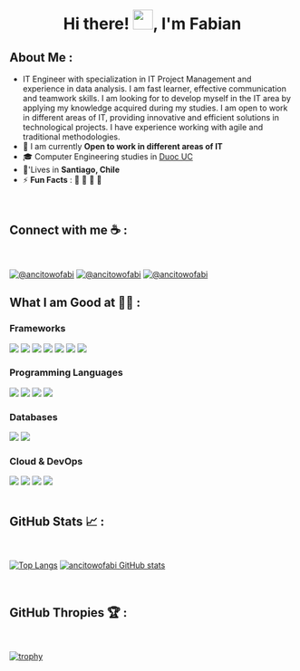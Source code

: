 <!--
**ancitowofabi/ancitowofabi** is a ✨ _special_ ✨ repository because its `README.md` (this file) appears on your GitHub profile.

Here are some ideas to get you started:

- 🔭 I’m currently working on ...
- 🌱 I’m currently learning ...
- 👯 I’m looking to collaborate on ...
- 🤔 I’m looking for help with ...
- 💬 Ask me about ...
- 📫 How to reach me: ...
- 😄 Pronouns: ...
- ⚡ Fun fact: ...
-->
<h1 align="center">Hi there! <img src="https://media.giphy.com/media/hvRJCLFzcasrR4ia7z/giphy.gif" width="35">, I'm Fabian</h1>


## About Me :
- IT Engineer with specialization in IT Project Management and experience in data analysis. I am fast learner, effective communication and teamwork skills. I am looking for to develop myself in the IT area by applying my knowledge acquired during my studies. I am open to work in different areas of IT, providing innovative and efficient solutions in technological projects. I have experience working with agile and traditional methodologies.
- 🏢 I am currently **Open to work in different areas of IT**
- 🎓 Computer Engineering studies in [Duoc UC](https://www.duoc.cl/)
- 🏡'Lives in **Santiago, Chile**
- ⚡ **Fun Facts** : 🍕  🏏 🎥 🚞

<br>

## Connect with me ☕ :

<br>

[![@ancitowofabi](https://img.icons8.com/fluency/48/000000/instagram-new.png "@ancitowofabi")](https://www.instagram.com/ancitowofabi/) 
[![@ancitowofabi](https://img.icons8.com/fluency/48/000000/facebook.png "@fabianignacio.carrimanibaca/")](https://www.facebook.com/fabianignacio.carrimanibaca/) 
[![@ancitowofabi](https://img.icons8.com/fluency/48/000000/linkedin.png "@fabian-carriman")](https://www.linkedin.com/in/fabian-carriman/) 
<br>

## What I am Good at 🧑‍💻 :

### Frameworks
<img src="https://img.icons8.com/color/48/000000/html-5--v1.png"/> <img src="https://img.icons8.com/color/48/000000/css3.png"/> <img src="https://img.icons8.com/color/48/000000/sass.png"/> 
<img src="https://img.icons8.com/color/48/000000/angularjs.png"/>
<img src="https://img.icons8.com/ios-filled/48/44B78B/django.png"/>
<img src="https://img.icons8.com/office/48/000000/react.png"/>
<img src="https://img.icons8.com/color/48/000000/nextjs.png"/>

### Programming Languages
<img src="https://img.icons8.com/color/48/000000/python--v1.png"/> <img src="https://img.icons8.com/color/48/000000/java-coffee-cup-logo--v1.png"/> <img src="https://img.icons8.com/color/48/000000/javascript--v1.png"/>  <img src="https://img.icons8.com/color/48/000000/typescript.png"/>


### Databases
<img src="https://img.icons8.com/color/48/000000/mysql-logo.png"/> <img src="https://img.icons8.com/color/48/000000/oracle-logo.png"/> 
### Cloud & DevOps
<img src="https://img.icons8.com/color/48/000000/azure-1.png"/> <img src="https://img.icons8.com/color/48/000000/google-cloud.png"/> <img src="https://img.icons8.com/color/48/000000/git.png"/>
<img src="https://img.icons8.com/color/48/000000/firebase.png"/>
<br>
<br>

## GitHub Stats 📈 :
<br>

[![Top Langs](https://github-readme-stats.vercel.app/api/top-langs/?username=ancitowofabi&theme=algolia)](https://github.com/ancitowofabi/github-readme-stats) 
[![ancitowofabi GitHub stats](https://github-readme-stats.vercel.app/api?username=ancitowofabi&theme=algolia)](https://github.com/ancitowofabi/github-readme-stats) 

<br>

## GitHub Thropies 🏆 :

<br>

[![trophy](https://github-profile-trophy.vercel.app/?username=ancitowofabi)](https://github.com/AnushkaWijegoonawardana97/github-profile-trophy)
